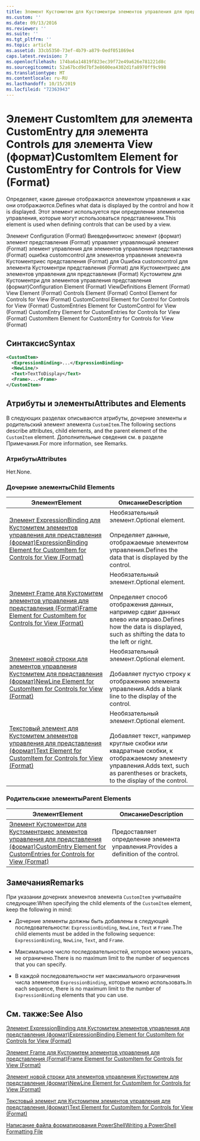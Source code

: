 ```yaml
---
title: Элемент Кустомитем для Кустоментри элементов управления для представления (формат) | Документация Майкрософт
ms.custom: ''
ms.date: 09/13/2016
ms.reviewer: ''
ms.suite: ''
ms.tgt_pltfrm: ''
ms.topic: article
ms.assetid: 33cb5350-73ef-4b79-a879-0edf051869e4
caps.latest.revision: 7
ms.openlocfilehash: 174ba6a14819f823ec39f72e49a626e781221d8c
ms.sourcegitcommit: 52a67bcd9d7bf3e8600ea4302d1fa8970ff9c998
ms.translationtype: MT
ms.contentlocale: ru-RU
ms.lasthandoff: 10/15/2019
ms.locfileid: "72363943"
---
```

# <a name="customitem-element-for-customentry-for-controls-for-view-format"></a><span data-ttu-id="1c668-102">Элемент CustomItem для элемента CustomEntry для элемента Controls для элемента View (формат)</span><span class="sxs-lookup"><span data-stu-id="1c668-102">CustomItem Element for CustomEntry for Controls for View (Format)</span></span>

<span data-ttu-id="1c668-103">Определяет, какие данные отображаются элементом управления и как они отображаются.</span><span class="sxs-lookup"><span data-stu-id="1c668-103">Defines what data is displayed by the control and how it is displayed.</span></span> <span data-ttu-id="1c668-104">Этот элемент используется при определении элементов управления, которые могут использоваться представлением.</span><span class="sxs-lookup"><span data-stu-id="1c668-104">This element is used when defining controls that can be used by a view.</span></span>

<span data-ttu-id="1c668-105">Элемент Configuration (Format) Виевдефинитионс элемент (формат) элемент представления (Format) управляет управляющий элемент (Format) элемент управления для элементов управления представления (Format) ошибка customcontrol для элементов управления элемента Кустоментриес представления (Format) для Ошибка customcontrol для элемента Кустоментри представления (Format) для Кустоментриес для элементов управления для представления (Format) Кустомитем для Кустоментри для элементов управления представления (формат)</span><span class="sxs-lookup"><span data-stu-id="1c668-105">Configuration Element (Format) ViewDefinitions Element (Format) View Element (Format) Controls Element (Format) Control Element for Controls for View (Format) CustomControl Element for Control for Controls for View (Format) CustomEntries Element for CustomControl for View (Format) CustomEntry Element for CustomEntries for Controls for View (Format) CustomItem Element for CustomEntry for Controls for View (Format)</span></span>

## <a name="syntax"></a><span data-ttu-id="1c668-106">Синтаксис</span><span class="sxs-lookup"><span data-stu-id="1c668-106">Syntax</span></span>

```xml
<CustomItem>
  <ExpressionBinding>...</ExpressionBinding>
  <NewLine/>
  <Text>TextToDisplay</Text>
  <Frame>...<Frame>
</CustomItem>
```

## <a name="attributes-and-elements"></a><span data-ttu-id="1c668-107">Атрибуты и элементы</span><span class="sxs-lookup"><span data-stu-id="1c668-107">Attributes and Elements</span></span>

<span data-ttu-id="1c668-108">В следующих разделах описываются атрибуты, дочерние элементы и родительский элемент элемента `CustomItem`.</span><span class="sxs-lookup"><span data-stu-id="1c668-108">The following sections describe attributes, child elements, and the parent element of the `CustomItem` element.</span></span> <span data-ttu-id="1c668-109">Дополнительные сведения см. в разделе Примечания.</span><span class="sxs-lookup"><span data-stu-id="1c668-109">For more information, see Remarks.</span></span>

### <a name="attributes"></a><span data-ttu-id="1c668-110">Атрибуты</span><span class="sxs-lookup"><span data-stu-id="1c668-110">Attributes</span></span>

<span data-ttu-id="1c668-111">Нет.</span><span class="sxs-lookup"><span data-stu-id="1c668-111">None.</span></span>

### <a name="child-elements"></a><span data-ttu-id="1c668-112">Дочерние элементы</span><span class="sxs-lookup"><span data-stu-id="1c668-112">Child Elements</span></span>

|<span data-ttu-id="1c668-113">Элемент</span><span class="sxs-lookup"><span data-stu-id="1c668-113">Element</span></span>|<span data-ttu-id="1c668-114">Описание</span><span class="sxs-lookup"><span data-stu-id="1c668-114">Description</span></span>|
|-------------|-----------------|
|[<span data-ttu-id="1c668-115">Элемент ExpressionBinding для Кустомитем элементов управления для представления (формат)</span><span class="sxs-lookup"><span data-stu-id="1c668-115">ExpressionBinding Element for CustomItem for Controls for View (Format)</span></span>](./expressionbinding-element-for-customitem-for-controls-for-view-format.md)|<span data-ttu-id="1c668-116">Необязательный элемент.</span><span class="sxs-lookup"><span data-stu-id="1c668-116">Optional element.</span></span><br /><br /> <span data-ttu-id="1c668-117">Определяет данные, отображаемые элементом управления.</span><span class="sxs-lookup"><span data-stu-id="1c668-117">Defines the data that is displayed by the control.</span></span>|
|[<span data-ttu-id="1c668-118">Элемент Frame для Кустомитем элементов управления для представления (Format)</span><span class="sxs-lookup"><span data-stu-id="1c668-118">Frame Element for CustomItem for Controls for View (Format)</span></span>](./frame-element-for-customitem-for-controls-for-view-format.md)|<span data-ttu-id="1c668-119">Необязательный элемент.</span><span class="sxs-lookup"><span data-stu-id="1c668-119">Optional element.</span></span><br /><br /> <span data-ttu-id="1c668-120">Определяет способ отображения данных, например сдвиг данных влево или вправо.</span><span class="sxs-lookup"><span data-stu-id="1c668-120">Defines how the data is displayed, such as shifting the data to the left or right.</span></span>|
|[<span data-ttu-id="1c668-121">Элемент новой строки для элементов управления Кустомитем для представления (формат)</span><span class="sxs-lookup"><span data-stu-id="1c668-121">NewLine Element for CustomItem for Controls for View (Format)</span></span>](./newline-element-for-customitem-for-controls-for-view-format.md)|<span data-ttu-id="1c668-122">Необязательный элемент.</span><span class="sxs-lookup"><span data-stu-id="1c668-122">Optional element.</span></span><br /><br /> <span data-ttu-id="1c668-123">Добавляет пустую строку к отображению элемента управления.</span><span class="sxs-lookup"><span data-stu-id="1c668-123">Adds a blank line to the display of the control.</span></span>|
|[<span data-ttu-id="1c668-124">Текстовый элемент для Кустомитем элементов управления для представления (формат)</span><span class="sxs-lookup"><span data-stu-id="1c668-124">Text Element for CustomItem for Controls for View (Format)</span></span>](./text-element-for-customitem-for-controls-for-view-format.md)|<span data-ttu-id="1c668-125">Необязательный элемент.</span><span class="sxs-lookup"><span data-stu-id="1c668-125">Optional element.</span></span><br /><br /> <span data-ttu-id="1c668-126">Добавляет текст, например круглые скобки или квадратные скобки, к отображаемому элементу управления.</span><span class="sxs-lookup"><span data-stu-id="1c668-126">Adds text, such as parentheses or brackets, to the display of the control.</span></span>|

### <a name="parent-elements"></a><span data-ttu-id="1c668-127">Родительские элементы</span><span class="sxs-lookup"><span data-stu-id="1c668-127">Parent Elements</span></span>

|<span data-ttu-id="1c668-128">Элемент</span><span class="sxs-lookup"><span data-stu-id="1c668-128">Element</span></span>|<span data-ttu-id="1c668-129">Описание</span><span class="sxs-lookup"><span data-stu-id="1c668-129">Description</span></span>|
|-------------|-----------------|
|[<span data-ttu-id="1c668-130">Элемент Кустоментри для Кустоментриес элементов управления для представления (формат)</span><span class="sxs-lookup"><span data-stu-id="1c668-130">CustomEntry Element for CustomEntries for Controls for View (Format)</span></span>](./customentry-element-for-customentries-for-controls-for-view-format.md)|<span data-ttu-id="1c668-131">Предоставляет определение элемента управления.</span><span class="sxs-lookup"><span data-stu-id="1c668-131">Provides a definition of the control.</span></span>|

## <a name="remarks"></a><span data-ttu-id="1c668-132">Замечания</span><span class="sxs-lookup"><span data-stu-id="1c668-132">Remarks</span></span>

<span data-ttu-id="1c668-133">При указании дочерних элементов элемента `CustomItem` учитывайте следующее:</span><span class="sxs-lookup"><span data-stu-id="1c668-133">When specifying the child elements of the `CustomItem` element, keep the following in mind:</span></span>

- <span data-ttu-id="1c668-134">Дочерние элементы должны быть добавлены в следующей последовательности: `ExpressionBinding`, `NewLine`, `Text` и `Frame`.</span><span class="sxs-lookup"><span data-stu-id="1c668-134">The child elements must be added in the following sequence: `ExpressionBinding`, `NewLine`, `Text`, and `Frame`.</span></span>

- <span data-ttu-id="1c668-135">Максимальное число последовательностей, которое можно указать, не ограничено.</span><span class="sxs-lookup"><span data-stu-id="1c668-135">There is no maximum limit to the number of sequences that you can specify.</span></span>

- <span data-ttu-id="1c668-136">В каждой последовательности нет максимального ограничения числа элементов `ExpressionBinding`, которые можно использовать.</span><span class="sxs-lookup"><span data-stu-id="1c668-136">In each sequence, there is no maximum limit to the number of `ExpressionBinding` elements that you can use.</span></span>

## <a name="see-also"></a><span data-ttu-id="1c668-137">См. также:</span><span class="sxs-lookup"><span data-stu-id="1c668-137">See Also</span></span>

[<span data-ttu-id="1c668-138">Элемент ExpressionBinding для Кустомитем элементов управления для представления (формат)</span><span class="sxs-lookup"><span data-stu-id="1c668-138">ExpressionBinding Element for CustomItem for Controls for View (Format)</span></span>](./expressionbinding-element-for-customitem-for-controls-for-view-format.md)

[<span data-ttu-id="1c668-139">Элемент Frame для Кустомитем элементов управления для представления (Format)</span><span class="sxs-lookup"><span data-stu-id="1c668-139">Frame Element for CustomItem for Controls for View (Format)</span></span>](./frame-element-for-customitem-for-controls-for-view-format.md)

[<span data-ttu-id="1c668-140">Элемент новой строки для элементов управления Кустомитем для представления (формат)</span><span class="sxs-lookup"><span data-stu-id="1c668-140">NewLine Element for CustomItem for Controls for View (Format)</span></span>](./newline-element-for-customitem-for-controls-for-view-format.md)

[<span data-ttu-id="1c668-141">Текстовый элемент для Кустомитем элементов управления для представления (формат)</span><span class="sxs-lookup"><span data-stu-id="1c668-141">Text Element for CustomItem for Controls for View (Format)</span></span>](./text-element-for-customitem-for-controls-for-view-format.md)

[<span data-ttu-id="1c668-142">Написание файла форматирования PowerShell</span><span class="sxs-lookup"><span data-stu-id="1c668-142">Writing a PowerShell Formatting File</span></span>](./writing-a-powershell-formatting-file.md)
